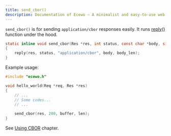 ```yaml
---
title: send_cbor()
description: Documentation of Ecewo — A minimalist and easy-to-use web framework for C
---
```


`send_cbor()` is for sending `application/cbor` responses easily. It runs [reply()](/api/reply) function under the hood.

```c
static inline void send_cbor(Res *res, int status, const char *body, size_t body_len)
{
    reply(res, status, "application/cbor", body, body_len);
}
```

Example usage:

```c
#include "ecewo.h"

void hello_world(Req *req, Res *res)
{
    // ...
    // Some codes...
    // ...

    send_cbor(res, 200, buffer, len);
}
```

See [Using CBOR](/examples/using-cbor/) chapter.
